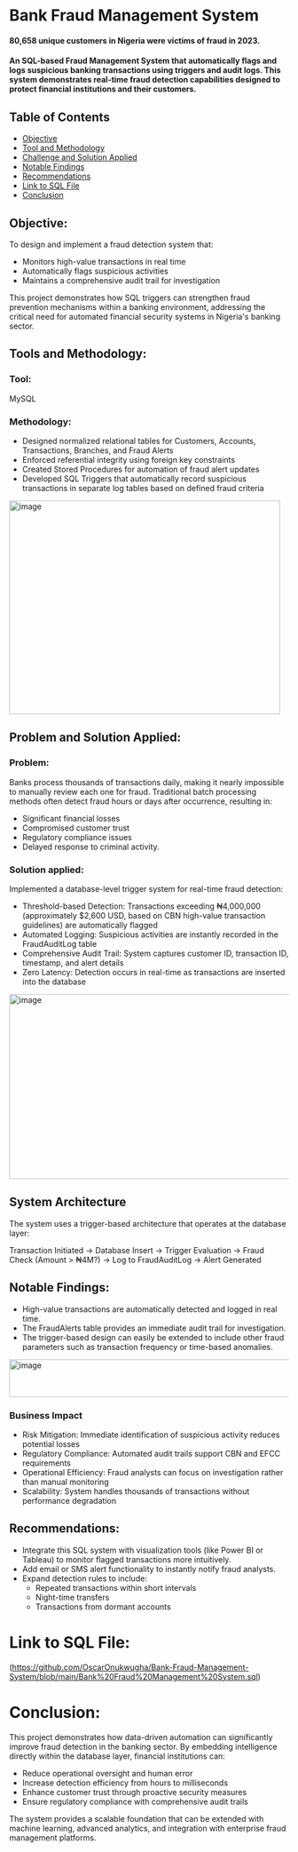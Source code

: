 # Bank Fraud Management System
#### 80,658 unique customers in Nigeria were victims of fraud in 2023.

#### An SQL-based Fraud Management System that automatically flags and logs suspicious banking transactions using triggers and audit logs. This system demonstrates real-time fraud detection capabilities designed to protect financial institutions and their customers.

## Table of Contents

- [Objective](#objective)
- [Tool and Methodology](#tools-and-methodology)
- [Challenge and Solution Applied](#challenge-and-solution-applied)
- [Notable Findings](#analysis-findings)
- [Recommendations](#recommendations)
- [Link to SQL File](#link-to-sql-file)
- [Conclusion ](#conclusion)

## Objective:

To design and implement a fraud detection system that:
- Monitors high-value transactions in real time
- Automatically flags suspicious activities
- Maintains a comprehensive audit trail for investigation

This project demonstrates how SQL triggers can strengthen fraud prevention mechanisms within a banking environment, addressing the critical need for automated financial security systems in Nigeria's banking sector.

## Tools and Methodology:
### Tool: 
MySQL

### Methodology:
- Designed normalized relational tables for Customers, Accounts, Transactions, Branches, and Fraud Alerts
- Enforced referential integrity using foreign key constraints
- Created Stored Procedures for automation of fraud alert updates
- Developed SQL Triggers that automatically record suspicious transactions in separate log tables based on defined fraud criteria

<img width="488" height="385" alt="image" src="https://github.com/user-attachments/assets/f2b98ca6-371a-435a-a630-4a225b539bbf" />

## Problem and Solution Applied:
### Problem:
Banks process thousands of transactions daily, making it nearly impossible to manually review each one for fraud. Traditional batch processing methods often detect fraud hours or days after occurrence, resulting in:
- Significant financial losses
- Compromised customer trust
- Regulatory compliance issues
- Delayed response to criminal activity.

### Solution applied: 
Implemented a database-level trigger system for real-time fraud detection:
- Threshold-based Detection: Transactions exceeding ₦4,000,000 (approximately $2,600 USD, based on CBN high-value transaction guidelines) are automatically flagged
- Automated Logging: Suspicious activities are instantly recorded in the FraudAuditLog table
- Comprehensive Audit Trail: System captures customer ID, transaction ID, timestamp, and alert details
- Zero Latency: Detection occurs in real-time as transactions are inserted into the database

<img width="526" height="333" alt="image" src="https://github.com/user-attachments/assets/dd3bde40-1d70-4ae3-910e-c464e134398d" />

## System Architecture
The system uses a trigger-based architecture that operates at the database layer:

Transaction Initiated → Database Insert → Trigger Evaluation → 
Fraud Check (Amount > ₦4M?) → Log to FraudAuditLog → Alert Generated

## Notable Findings:
- High-value transactions are automatically detected and logged in real time.
- The FraudAlerts table provides an immediate audit trail for investigation.
- The trigger-based design can easily be extended to include other fraud parameters such as transaction frequency or time-based anomalies.
  
<img width="533" height="68" alt="image" src="https://github.com/user-attachments/assets/7824ace0-c97f-4357-b62e-a843d7b589eb" />

### Business Impact
- Risk Mitigation: Immediate identification of suspicious activity reduces potential losses
- Regulatory Compliance: Automated audit trails support CBN and EFCC requirements
- Operational Efficiency: Fraud analysts can focus on investigation rather than manual monitoring
- Scalability: System handles thousands of transactions without performance degradation

## Recommendations:

- Integrate this SQL system with visualization tools (like Power BI or Tableau) to monitor flagged transactions more intuitively.
- Add email or SMS alert functionality to instantly notify fraud analysts.
- Expand detection rules to include:
  - Repeated transactions within short intervals
  - Night-time transfers
  - Transactions from dormant accounts
    
# Link to SQL File: 

(https://github.com/OscarOnukwugha/Bank-Fraud-Management-System/blob/main/Bank%20Fraud%20Management%20System.sql)

# Conclusion:

This project demonstrates how data-driven automation can significantly improve fraud detection in the banking sector. By embedding intelligence directly within the database layer, financial institutions can:
- Reduce operational oversight and human error
- Increase detection efficiency from hours to milliseconds
- Enhance customer trust through proactive security measures
- Ensure regulatory compliance with comprehensive audit trails

The system provides a scalable foundation that can be extended with machine learning, advanced analytics, and integration with enterprise fraud management platforms.
